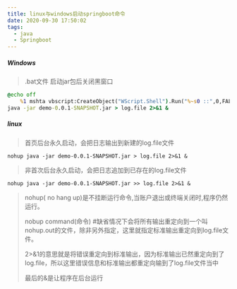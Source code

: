 ```yaml
---
title: linux与windows启动springboot命令
date: 2020-09-30 17:50:02
tags:
  - java
  - Springboot
---
```


##### Windows

> .bat文件 启动jar包后关闭黑窗口

```bat
@echo off
	%1 mshta vbscript:CreateObject("WScript.Shell").Run("%~s0 ::",0,FALSE)(window.close)&&exit
java -jar demo-0.0.1-SNAPSHOT.jar > log.file 2>&1 &
```



##### linux

> 首页后台永久启动，会把日志输出到新建的log.file文件

```shell
nohup java -jar demo-0.0.1-SNAPSHOT.jar > log.file 2>&1 &
```

> 非首次后台永久启动，会把日志追加到已存在的log.file文件

```shell
nohup java -jar demo-0.0.1-SNAPSHOT.jar >> log.file 2>&1 &
```



> nohup( no hang up)是不挂断运行命令,当账户退出或终端关闭时,程序仍然运行。
>
> nobup command(命令) #缺省情况下会将所有输出重定向到一个叫nohup.out的文件，除非另外指定，这里就指定标准输出重定向到log.file文件。
>
> 2>&1的意思就是将错误重定向到标准输出，因为标准输出已然重定向到了log.file，所以这里错误信息和标准输出都重定向输到了log.file文件当中
>
> 最后的&是让程序在后台运行


